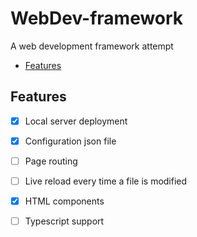 <h1>WebDev-framework</h1>
A web development framework attempt

- [Features](#features)

## Features
- [x] Local server deployment
- [x] Configuration json file
- [ ] Page routing
- [ ] Live reload every time a file is modified
- [x] HTML components
- [ ] Typescript support

